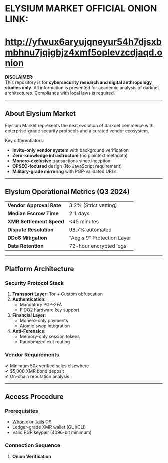 # ELYSIUM MARKET OFFICIAL ONION LINK:
# http://yfwux6aryujqneyur54h7djsxbmbhnu7jqigbjz4xmf5oplevzcdjaqd.onion

**DISCLAIMER:**  
This repository is for **cybersecurity research and digital anthropology studies only**. All information is presented for academic analysis of darknet architectures. Compliance with local laws is required.

---

## About Elysium Market  

Elysium Market represents the next evolution of darknet commerce with enterprise-grade security protocols and a curated vendor ecosystem.  

Key differentiators:  
- **Invite-only vendor system** with background verification  
- **Zero-knowledge infrastructure** (no plaintext metadata)  
- **Monero-exclusive** transactions since inception  
- **OPSEC-focused** design (No JavaScript requirement)  
- **Military-grade mirroring** with PGP-validated URLs  

---

## Elysium Operational Metrics (Q3 2024)  

|||
|---|---|
| **Vendor Approval Rate** | 3.2% (Strict vetting) |
| **Median Escrow Time** | 2.1 days |
| **XMR Settlement Speed** | <45 minutes |
| **Dispute Resolution** | 98.7% automated |
| **DDoS Mitigation** | "Aegis 9" Protection Layer |
| **Data Retention** | 72-hour encrypted logs |

---

## Platform Architecture  

### Security Protocol Stack  
1. **Transport Layer**: Tor + Custom obfuscation  
2. **Authentication**:  
   - Mandatory PGP-2FA  
   - FIDO2 hardware key support  
3. **Financial Layer**:  
   - Monero-only payments  
   - Atomic swap integration  
4. **Anti-Forensics**:  
   - Memory-only session tokens  
   - Randomized exit routing  

### Vendor Requirements  
✔ Minimum 50x verified sales elsewhere  
✔ $5,000 XMR bond deposit  
✔ On-chain reputation analysis  

---

## Access Procedure  

### Prerequisites  
- [Whonix](https://www.whonix.org) or [Tails](https://tails.boum.org) OS  
- Ledger-grade XMR wallet (GUI/CLI)  
- Valid PGP keypair (4096-bit minimum)  

### Connection Sequence  
1. **Onion Verification**  
